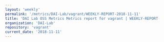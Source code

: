 ```yaml
---
layout: 'weekly'
permalink: '/metrics/DAI-Lab/vagrant/WEEKLY-REPORT-2018-11-11'
title: 'DAI Lab OSS Metrics Metrics report for vagrant | WEEKLY-REPORT-2018-11-11'
organization: 'DAI-Lab'
repository: 'vagrant'
current_date: '2018-11-11'
---
```

